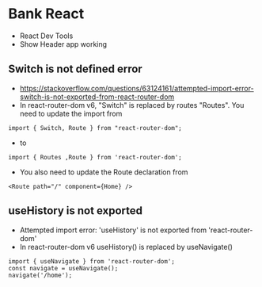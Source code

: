 # Bank React
* React Dev Tools
* Show Header app working

## Switch is not defined error
* https://stackoverflow.com/questions/63124161/attempted-import-error-switch-is-not-exported-from-react-router-dom
* In react-router-dom v6, "Switch" is replaced by routes "Routes". You need to update the import from

```
import { Switch, Route } from "react-router-dom";
```

* to

```
import { Routes ,Route } from 'react-router-dom';
```

* You also need to update the Route declaration from

`<Route path="/" component={Home} />`

## useHistory is not exported
* Attempted import error: 'useHistory' is not exported from 'react-router-dom'
* In react-router-dom v6 useHistory() is replaced by useNavigate()

```
import { useNavigate } from 'react-router-dom';
const navigate = useNavigate();
navigate('/home');
```

